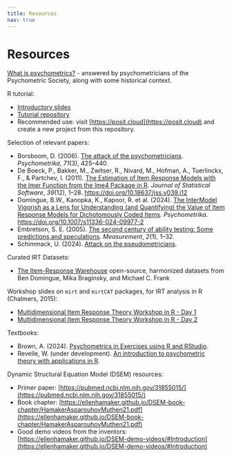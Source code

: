 ```yaml
---
title: Resources
nav: true
---
```


# Resources

[What is psychometrics?](https://www.psychometricsociety.org/what-psychometrics) - answered by psychometricians of the Psychometric Society, along with some historical context.

R tutorial: 
- [Introductory slides](https://docs.google.com/presentation/d/1Ra3U-PEZRi_jiPhTgzvGzfbNT8Iew4PWkqSlSatSH3s/edit?usp=sharing)
- [Tutorial repository](https://github.com/psychometrics-workshop/psychometrics-tutorial)
- Recommended use: visit [https://posit.cloud](https://posit.cloud) and create a new project from this repository.


Selection of relevant papers:
- Borsboom, D. (2006). [The attack of the psychometricians](https://www.ncbi.nlm.nih.gov/pmc/articles/PMC2779444/pdf/11336_2006_Article_1447.pdf). *Psychometrika*, *71*(3), 425–440.
- De Boeck, P., Bakker, M., Zwitser, R., Nivard, M., Hofman, A., Tuerlinckx, F., & Partchev, I. (2011). [The Estimation of Item Response Models with the lmer Function from the lme4 Package in R](https://www.jstatsoft.org/article/view/v039i12). *Journal of Statistical Software*, *39*(12), 1–28. https://doi.org/10.18637/jss.v039.i12 
- Domingue, B.W., Kanopka, K., Kapoor, R. et al. (2024). [The InterModel Vigorish as a Lens for Understanding (and Quantifying) the Value of Item Response Models for Dichotomously Coded Items](https://link.springer.com/article/10.1007/s11336-024-09977-2). *Psychometrika*. https://doi.org/10.1007/s11336-024-09977-2
- Embretson, S. E. (2005). [The second century of ability testing: Some predictions and speculations](https://www.ets.org/Media/Research/pdf/PICANG7.pdf). *Measurement*, *2*(1), 1–32.
- Schimmack, U. (2024). [Attack on the pseudometricians](https://replicationindex.com/2024/06/18/attack-on-the-pseudometricians/).

Curated IRT Datasets:
- [The Item-Response Warehouse](https://datapages.github.io/irw) open-source, harmonized datasets from Ben Domingue, Mika Braginsky, and Michael C. Frank

Workshop slides on `mirt` and `mirtCAT` packages, for IRT analysis in R (Chalmers, 2015):
- [Multidimensional Item Response Theory Workshop
in R - Day 1](https://philchalmers.github.io/mirt/extra/mirt-Workshop-2015_Day-1.pdf)
- [Multidimensional Item Response Theory Workshop
in R - Day 2](https://philchalmers.github.io/mirt/extra/mirt-Workshop-2015_Day-2.pdf)

Textbooks:
- Brown, A. (2024). [Psychometrics in Exercises using R and RStudio](https://bookdown.org/annabrown/psychometricsR/).
- Revelle, W. (under development). [An introduction to psychometric theory with applications in R](https://www.personality-project.org/r/book/).


Dynamic Structural Equation Model (DSEM) resources:
- Primer paper: [https://pubmed.ncbi.nlm.nih.gov/31855015/](https://pubmed.ncbi.nlm.nih.gov/31855015/)
- Book chapter: [https://ellenhamaker.github.io/DSEM-book-chapter/HamakerAsparouhovMuthen21.pdf](https://ellenhamaker.github.io/DSEM-book-chapter/HamakerAsparouhovMuthen21.pdf)
- Good demo videos from the inventors: [https://ellenhamaker.github.io/DSEM-demo-videos/#Introduction](https://ellenhamaker.github.io/DSEM-demo-videos/#Introduction)
